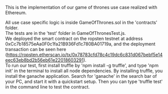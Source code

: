 This is the implementation of our game of thrones use case realized with Ethereum.

All use case specific logic is inside GameOfThrones.sol in the 'contracts' folder.  
The tests are in the 'test' folder in GameOfThronesTest.js.  
We deployed the smart contract on the ropsten testnet at address 0xCc7b18575eAa0F0c1fa21B936Fd1c780BA01719a, and the
deployment transaction can be seen here (https://ropsten.etherscan.io/tx/0x78783cfd78c4c19dc6c831d067bebf5e14eec63eb8bd2b56eb61e22018603291).  
To run our test, first install truffle by 'npm install -g truffle', and type 'npm init' in the terminal to install all node dependencies.
By installing truffle, you install the ganache application. Search for 'ganache' in the search bar of your PC, and start it with
a quickstart setup. Then you can type 'truffle test' in the command line to test the contract.
